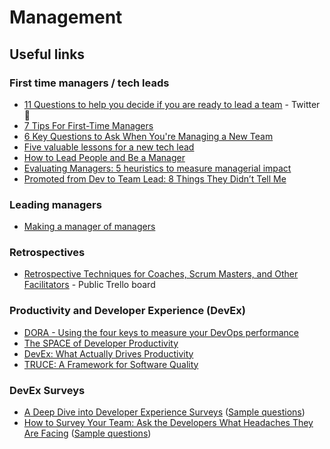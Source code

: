 # Management

## Useful links

### First time managers / tech leads
- [11 Questions to help you decide if you are ready to lead a team](https://twitter.com/mrjacobespi/status/1507734131194884108?s=12&t=Kz7OUFQcQ2m2sZ_FerAtOA) - Twitter 🧵
- [7 Tips For First-Time Managers](https://getlighthouse.com/blog/first-time-managers/)
- [6 Key Questions to Ask When You're Managing a New Team](https://getlighthouse.com/blog/managing-a-new-team)
- [Five valuable lessons for a new tech lead](https://leaddev.com/professional-development/five-valuable-lessons-new-tech-lead)
- [How to Lead People and Be a Manager](https://docs.google.com/document/d/1R1O0OEsQpZcBcLheRlomDrmR2tyEpdRNFnjbLALmbH4/edit#)
- [Evaluating Managers: 5 heuristics to measure managerial impact](https://abdulapopoola.com/2023/01/09/evaluating-managers-5-heuristics-to-measure-managerial-impact)
- [Promoted from Dev to Team Lead: 8 Things They Didn’t Tell Me](https://devinterrupted.substack.com/p/promoted-from-dev-to-team-lead-8)

### Leading managers
- [Making a manager of managers](https://leaddev.com/upcoming-articles/making-manager-managers)

### Retrospectives
- [Retrospective Techniques for Coaches, Scrum Masters, and Other Facilitators](https://trello.com/b/40BwQg57/retrospective-techniques-for-coaches-scrum-masters-and-other-facilitators) - Public Trello board

### Productivity and Developer Experience (DevEx)
- [DORA - Using the four keys to measure your DevOps performance](https://cloud.google.com/blog/products/devops-sre/using-the-four-keys-to-measure-your-devops-performance)
- [The SPACE of Developer Productivity](https://queue.acm.org/detail.cfm?id=3454124)
- [DevEx: What Actually Drives Productivity](https://queue.acm.org/detail.cfm?id=3595878)
- [TRUCE: A Framework for Software Quality](https://arxiv.org/pdf/2111.04302.pdf)

### DevEx Surveys
- [A Deep Dive into Developer Experience Surveys](https://lauratacho.com/blog/a-deep-dive-into-developer-experience-surveys) ([Sample questions](https://docs.google.com/spreadsheets/d/1gGKtZ78sKbTzxQTydcZGEB5HiLeXsHmWNqpaTL6ikQU/edit#gid=0))
- [How to Survey Your Team: Ask the Developers What Headaches They Are Facing](https://betterprogramming.pub/ask-the-developers-what-headaches-really-they-are-facing-b0ff4def4a27) ([Sample questions](https://gist.github.com/durbon/5d896ef82c0c57765b0a11ce2086dd0a))

